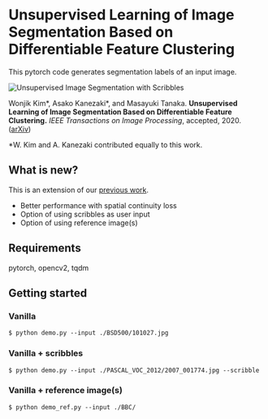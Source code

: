 # Unsupervised Learning of Image Segmentation Based on Differentiable Feature Clustering

This pytorch code generates segmentation labels of an input image.

![Unsupervised Image Segmentation with Scribbles](https://kanezaki.github.io/media/unsupervised_image_segmentation_with_scribbles.png)

Wonjik Kim\*, Asako Kanezaki\*, and Masayuki Tanaka.
**Unsupervised Learning of Image Segmentation Based on Differentiable Feature Clustering.** 
*IEEE Transactions on Image Processing*, accepted, 2020.
([arXiv](https://arxiv.org/abs/2007.09990))

\*W. Kim and A. Kanezaki contributed equally to this work.

## What is new?

This is an extension of our [previous work](https://github.com/kanezaki/pytorch-unsupervised-segmentation). 

- Better performance with spatial continuity loss
- Option of using scribbles as user input
- Option of using reference image(s)

## Requirements

pytorch, opencv2, tqdm

## Getting started

### Vanilla

    $ python demo.py --input ./BSD500/101027.jpg

### Vanilla + scribbles

    $ python demo.py --input ./PASCAL_VOC_2012/2007_001774.jpg --scribble

### Vanilla + reference image(s)

    $ python demo_ref.py --input ./BBC/
